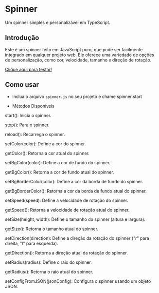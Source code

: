 # Spinner

Um spinner simples e personalizável em TypeScript.

## Introdução

Este é um spinner feito em JavaScript puro, que pode ser facilmente integrado em qualquer projeto web. Ele oferece uma variedade de opções de personalização, como cor, velocidade, tamanho e direção de rotação.

<a href="https://vinicius-rodriguess.github.io/dynamic-spinner/">Clique aqui para testar!</a>

## Como usar

- Inclua o arquivo `spinner.js` no seu projeto e chame spinner.start

- Métodos Disponíveis

start(): Inicia o spinner.

stop(): Para o spinner.

reload(): Recarrega o spinner.

setColor(color): Define a cor do spinner.

getColor(): Retorna a cor atual do spinner.

setBgColor(color): Define a cor de fundo do spinner.

getBgColor(): Retorna a cor de fundo atual do spinner.

setBgBorderColor(color): Define a cor da borda de fundo do spinner.

getBgBorderColor(): Retorna a cor da borda de fundo atual do spinner.

setSpeed(speed): Define a velocidade de rotação do spinner.

getSpeed(): Retorna a velocidade de rotação atual do spinner.

setSize(height, width): Define o tamanho do spinner (altura e largura).

getSize(): Retorna o tamanho atual do spinner.

setDirection(direction): Define a direção da rotação do spinner ("r" para direita, "l" para esquerda).

getDirection(): Retorna a direção atual da rotação do spinner.

setRadius(radius): Define o raio do spinner.

getRadius(): Retorna o raio atual do spinner.

setConfigFromJSON(jsonConfig): Configura o spinner usando um objeto JSON.
